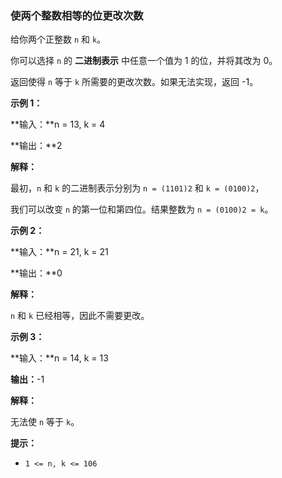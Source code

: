 ### 使两个整数相等的位更改次数 ###
给你两个正整数 `n` 和 `k`。

你可以选择 `n` 的 **二进制表示** 中任意一个值为 1 的位，并将其改为 0。

返回使得 `n` 等于 `k` 所需要的更改次数。如果无法实现，返回 -1。



**示例 1：**

**输入：**n = 13, k = 4

**输出：**2

**解释：**

最初，`n` 和 `k` 的二进制表示分别为 `n = (1101)2` 和 `k = (0100)2`，

我们可以改变 `n` 的第一位和第四位。结果整数为 `n = (0100)2 = k`。


**示例 2：**

**输入：**n = 21, k = 21

**输出：**0

**解释：**

`n` 和 `k` 已经相等，因此不需要更改。


**示例 3：**

**输入：**n = 14, k = 13

**输出：**-1

**解释：**

无法使 `n` 等于 `k`。




**提示：**

* `1 <= n, k <= 106`

